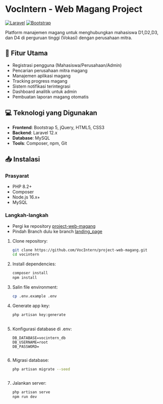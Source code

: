 # VocIntern - Web Magang Project

[![Laravel](https://img.shields.io/badge/Laravel-FF2D20?style=for-the-badge&logo=laravel&logoColor=white)](https://laravel.com)
[![Bootstrap](https://img.shields.io/badge/Bootstrap-563D7C?style=for-the-badge&logo=bootstrap&logoColor=white)](https://getbootstrap.com)

Platform manajemen magang untuk menghubungkan mahasiswa D1,D2,D3, dan D4 di perguruan tinggi (Vokasi) dengan perusahaan mitra.

## 🚀 Fitur Utama
- Registrasi pengguna (Mahasiswa/Perusahaan/Admin)
- Pencarian perusahaan mitra magang
- Manajemen aplikasi magang
- Tracking progress magang
- Sistem notifikasi terintegrasi
- Dashboard analitik untuk admin
- Pembuatan laporan magang otomatis

## 💻 Teknologi yang Digunakan
- **Frontend**: Bootstrap 5, jQuery, HTML5, CSS3
- **Backend**: Laravel 12.x
- **Database**: MySQL
- **Tools**: Composer, npm, Git

## 📥 Instalasi

### Prasyarat
- PHP 8.2+
- Composer
- Node.js 16.x+
- MySQL

### Langkah-langkah
* Pergi ke repository [project-web-magang](https://github.com/VocIntern/project-web-magang.git)
* Pindah Branch dulu ke branch [landing_page](https://github.com/VocIntern/project-web-magang/tree/landingpage)
1. Clone repository:
   ```bash
   git clone https://github.com/VocIntern/project-web-magang.git
   cd vocintern
   
2. Install dependencies:
    ```bash
    composer install
    npm install
3. Salin file environment:
    ```bash
    cp .env.example .env
4. Generate app key:
   ```bash
   php artisan key:generate
  
5. Konfigurasi database di .env:
   ```env
   DB_DATABASE=vocintern_db
   DB_USERNAME=root
   DB_PASSWORD=
  
6. Migrasi database:
   ```bash
   php artisan migrate --seed
  
7. Jalankan server:
   ```bash
   php artisan serve
   npm run dev
